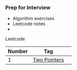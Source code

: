 ### Prep for Interview

- Algorithm exercises
- Leetcode notes
- 

Leetcode

| Number | Tag                                                          |      |
| ------ | ------------------------------------------------------------ | ---- |
| 1      | <a href='https://github.com/southchen/PrepforInterview/blob/master/leetcode-Two%20Pointer.md'>Two Pointers</a> |      |

